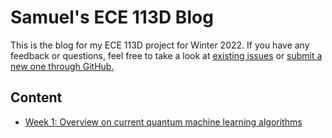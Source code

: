 # Samuel's ECE 113D Blog

This is the blog for my ECE 113D project for Winter 2022. If you have any feedback or questions, feel free to take a look at [existing issues](https://github.com/leumasli/EE113D-Blog/issues) or [submit a new one through GitHub.](https://github.com/leumasli/EE113D-Blog/issues/new)

## Content

- [Week 1: Overview on current quantum machine learning algorithms](week1.md)
